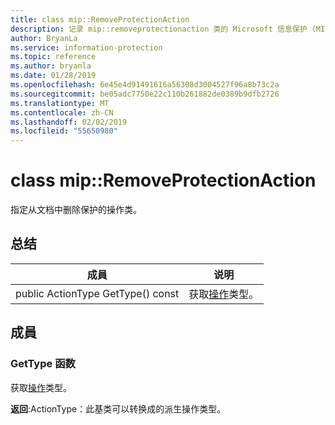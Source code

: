```yaml
---
title: class mip::RemoveProtectionAction
description: 记录 mip::removeprotectionaction 类的 Microsoft 信息保护 (MIP) SDK。
author: BryanLa
ms.service: information-protection
ms.topic: reference
ms.author: bryanla
ms.date: 01/28/2019
ms.openlocfilehash: 6e45e4d91491616a56308d3004527f96a8b73c2a
ms.sourcegitcommit: be05adc7750e22c110b261882de0389b9dfb2726
ms.translationtype: MT
ms.contentlocale: zh-CN
ms.lasthandoff: 02/02/2019
ms.locfileid: "55650980"
---
```

# <a name="class-mipremoveprotectionaction"></a>class mip::RemoveProtectionAction 
指定从文档中删除保护的操作类。
  
## <a name="summary"></a>总结
 成員                        | 说明                                
--------------------------------|---------------------------------------------
public ActionType GetType() const  |  获取[操作](class_mip_action.md)类型。
  
## <a name="members"></a>成員
  
### <a name="gettype-function"></a>GetType 函数
获取[操作](class_mip_action.md)类型。

  
**返回**:ActionType：此基类可以转换成的派生操作类型。